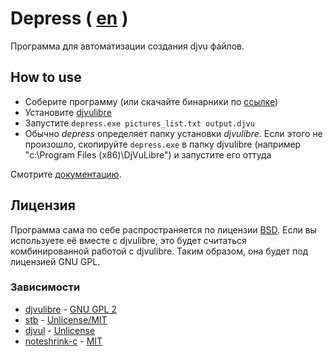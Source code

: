 # Depress ( [en](README.md) )

Программа для автоматизации создания djvu файлов.

## How to use

* Соберите программу (или скачайте бинарники по [ссылке](https://github.com/plzombie/depress/releases))
* Установите [djvulibre](https://sourceforge.net/projects/djvu/files/)
* Запустите `depress.exe pictures_list.txt output.djvu`
* Обычно *depress* определяет папку установки *djvulibre*. Если этого не произошло, скопируйте `depress.exe` в папку djvulibre (например "c:\Program Files (x86)\DjVuLibre\") и запустите его оттуда

Смотрите [документацию](doc/DEPRESS.ru.md).

## Лицензия

Программа сама по себе распространяется по лицензии [BSD](https://github.com/plzombie/depress/blob/master/LICENSE). Если вы используете её вместе с djvulibre, это будет считаться комбинированной работой с djvulibre. Таким образом, она будет под лицензией GNU GPL.

### Зависимости

* [djvulibre](https://djvu.sourceforge.net/) - [GNU GPL 2](https://opensource.org/licenses/GPL-2.0)
* [stb](https://github.com/nothings/stb) - [Unlicense/MIT](https://github.com/nothings/stb/blob/master/LICENSE)
* [djvul](https://github.com/ImageProcessing-ElectronicPublications/stb-image-djvul) - [Unlicense](https://github.com/ImageProcessing-ElectronicPublications/stb-image-djvul/blob/main/LICENSE)
* [noteshrink-c](https://github.com/ImageProcessing-ElectronicPublications/noteshrink-c) - [MIT](https://github.com/ImageProcessing-ElectronicPublications/noteshrink-c/blob/master/LICENSE.txt)
